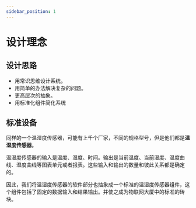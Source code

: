 ```yaml
---
sidebar_position: 1
---
```


# 设计理念

## 设计思路

- 用常识思维设计系统。
- 用简单的办法解决复杂的问题。
- 更高层次的抽象。
- 用标准化组件简化系统

## 标准设备

同样的一个温湿度传感器，可能有上千个厂家，不同的规格型号，但是他们都是<b>温湿度传感器</b>。

温湿度传感器的输入是温度、湿度、时间。输出是当前温度、当前湿度、温度曲线、湿度曲线等图表单元或者报表。这些输入和输出的数量和彼此关系都是确定的。

因此，我们将温湿度传感器的软件部分也抽象成一个标准的温湿度传感器组件，这个组件包括了固定的数据输入和结果输出。并使之成为物联网大厦中的标准的砖块。

